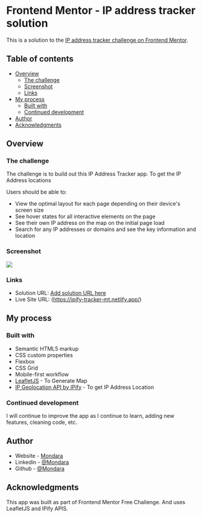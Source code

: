 # Frontend Mentor - IP address tracker solution

This is a solution to the [IP address tracker challenge on Frontend Mentor](https://www.frontendmentor.io/challenges/ip-address-tracker-I8-0yYAH0). 

## Table of contents

- [Overview](#overview)
  - [The challenge](#the-challenge)
  - [Screenshot](#screenshot)
  - [Links](#links)
- [My process](#my-process)
  - [Built with](#built-with)
  - [Continued development](#continued-development)
- [Author](#author)
- [Acknowledgments](#acknowledgments)

## Overview

### The challenge

The challenge is to build out this IP Address Tracker app. To get the IP Address locations

Users should be able to:

- View the optimal layout for each page depending on their device's screen size
- See hover states for all interactive elements on the page
- See their own IP address on the map on the initial page load
- Search for any IP addresses or domains and see the key information and location

### Screenshot

![](./design/screenshots/desktop-design.png)


### Links

- Solution URL: [Add solution URL here](https://your-solution-url.com)
- Live Site URL: (https://ipify-tracker-mt.netlify.app/)

## My process

### Built with

- Semantic HTML5 markup
- CSS custom properties
- Flexbox
- CSS Grid
- Mobile-first workflow
- [LeafletJS](https://leafletjs.com/) - To Generate Map 
- [IP Geolocation API by IPify](https://geo.ipify.org/) - To get IP Address Location

### Continued development

I will continue to improve the app as I continue to learn, adding new features, cleaning code, etc.

## Author

- Website - [Mondara](https://mondarathotage.com/)
- Linkedin - [@Mondara](https://www.linkedin.com/in/mondara-thotage/)
- Github - [@Mondara](https://github.com/Mondara)

## Acknowledgments

This app was built as part of Frontend Mentor Free Challenge. And uses LeafletJS and IPify APIS.
